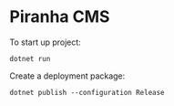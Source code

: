# Piranha CMS

To start up project:
```
dotnet run
```

Create a deployment package:
```
dotnet publish --configuration Release
```